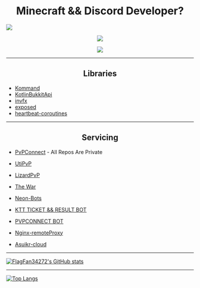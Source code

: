 <h1 align="center">Minecraft && Discord Developer?</h1>


<img src = "https://github-widgetbox.vercel.app/api/profile?username=FlagFan34272&data=followers,repositories,stars,commits">

<p align = "center"><img src = "https://github-widgetbox.vercel.app/api/skills?names=kotlin,java,python,csharp,javascript,mysql,mongodb&includeNames=true"></p>

<p align = "center"><img src = "https://github-widgetbox.vercel.app/api/skills?software=linux,windows,vscode"></p>


 
<hr>

<h2 align="center">Libraries</h2>

- [Kommand](https://github.com/monun/kommand)
- [KotlinBukkitApi](https://github.com/DevSrSouza/KotlinBukkitAPI)
- [invfx](https://github.com/monun/invfx)
- [exposed](https://github.com/JetBrains/Exposed)
- [heartbeat-coroutines](https://github.com/monun/heartbeat-coroutines)

<hr>

<h2 align="center">Servicing</h2>

- [PvPConnect](https://github.com/PVPCONNECT) - All Repos Are Private
- [UtiPvP](http://i-just.forgot.link)
- [LizardPvP](http://no-available.link)
- [The War](http://no-available.link)

- [Neon-Bots](http://no-available.link)
- [KTT TICKET && RESULT BOT](http://no-available.link)
- [PVPCONNECT BOT](http://no-available.link)

- [Nginx-remoteProxy](http://ready-to.serv)
- [Asuikr-cloud](http://no-available.link)

<hr>

[![FlagFan34272's GitHub stats](https://github-readme-stats.vercel.app/api?username=FlagFan34272)](https://github.com/anuraghazra/github-readme-stats)

<hr>

[![Top Langs](https://github-readme-stats.vercel.app/api/top-langs/?username=FlagFan34272)](https://github.com/FlagFan34272)
